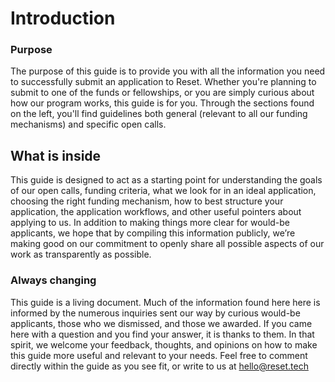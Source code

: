 # Introduction

### Purpose

The purpose of this guide is to provide you with all the information you need to successfully submit an application to Reset. Whether you're planning to submit to one of the funds or fellowships, or you are simply curious about how our program works, this guide is for you. Through the sections found on the left, you'll find guidelines both general \(relevant to all our funding mechanisms\) and specific open calls.

## What is inside

This guide is designed to act as a starting point for understanding the goals of our open calls, funding criteria, what we look for in an ideal application, choosing the right funding mechanism, how to best structure your application, the application workflows, and other useful pointers about applying to us. In addition to making things more clear for would-be applicants, we hope that by compiling this information publicly, we’re making good on our commitment to openly share all possible aspects of our work as transparently as possible.

### Always changing

This guide is a living document. Much of the information found here here is informed by the numerous inquiries sent our way by curious would-be applicants, those who we dismissed, and those we awarded. If you came here with a question and you find your answer, it is thanks to them. In that spirit, we welcome your feedback, thoughts, and opinions on how to make this guide more useful and relevant to your needs. Feel free to comment directly within the guide as you see fit, or write to us at hello@reset.tech

